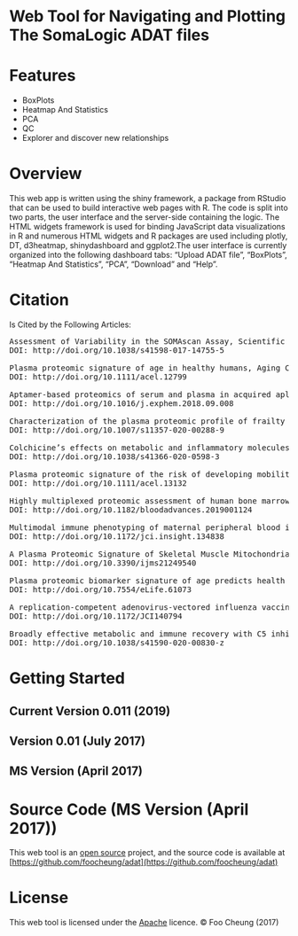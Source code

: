 # Web Tool for Navigating and Plotting The SomaLogic ADAT files

# Features
* BoxPlots
* Heatmap And Statistics
* PCA
* QC
* Explorer and discover new relationships

# Overview
This web app is written using the shiny framework, a package from RStudio that can be used to build interactive web pages with R. The code is split into two parts, the user interface and the server-side containing the logic. The HTML widgets framework is used for binding JavaScript data visualizations in R and numerous HTML widgets and R packages are used including plotly, DT, d3heatmap, shinydashboard and ggplot2.The user interface is currently organized into the following dashboard tabs: “Upload ADAT file”, “BoxPlots”, “Heatmap And Statistics”, “PCA”, “Download” and “Help”.

# Citation
Is Cited by the Following Articles:
<pre>
Assessment of Variability in the SOMAscan Assay, Scientific Reports 7(1),
DOI: http://doi.org/10.1038/s41598-017-14755-5

Plasma proteomic signature of age in healthy humans, Aging Cell 17(5),
DOI: http://doi.org/10.1111/acel.12799

Aptamer-based proteomics of serum and plasma in acquired aplastic anemia, Experimental Hematology
DOI: http://doi.org/10.1016/j.exphem.2018.09.008

Characterization of the plasma proteomic profile of frailty phenotype, GeroScience
DOI: http://doi.org/10.1007/s11357-020-00288-9

Colchicine’s effects on metabolic and inflammatory molecules in adults with obesity and metabolic syndrome: results from a pilot randomized controlled trial, International Journal of Obesity
DOI: http://doi.org/10.1038/s41366-020-0598-3

Plasma proteomic signature of the risk of developing mobility disability: A 9‐year follow‐up, Aging Cell
DOI: http://doi.org/10.1111/acel.13132

Highly multiplexed proteomic assessment of human bone marrow in acute myeloid leukemia, Blood Advances 4(2),
DOI: http://doi.org/10.1182/bloodadvances.2019001124

Multimodal immune phenotyping of maternal peripheral blood in normal human pregnancy, JCI Insight 5(7),
DOI: http://doi.org/10.1172/jci.insight.134838

A Plasma Proteomic Signature of Skeletal Muscle Mitochondrial Function, International Journal of Molecular Sciences 21(24),
DOI: http://doi.org/10.3390/ijms21249540

Plasma proteomic biomarker signature of age predicts health and life span, eLife
DOI: http://doi.org/10.7554/eLife.61073

A replication-competent adenovirus-vectored influenza vaccine induces durable systemic and mucosal immunity, Journal of Clinical Investigation 131(5),
DOI: http://doi.org/10.1172/JCI140794

Broadly effective metabolic and immune recovery with C5 inhibition in CHAPLE disease, Nature Immunology
DOI: http://doi.org/10.1038/s41590-020-00830-z
</pre>
# Getting Started

## Current Version 0.011 (2019)<br>


## Version 0.01 (July 2017)
 


## MS Version (April 2017)


# Source Code (MS Version (April 2017))
This web tool is an [open source](http://opensource.org) project, and the source code is available at [https://github.com/foocheung/adat](https://github.com/foocheung/adat)

# License
This web tool is licensed under the [Apache](http://www.apache.org/licenses/LICENSE-2.0) licence. &copy; Foo Cheung (2017)



